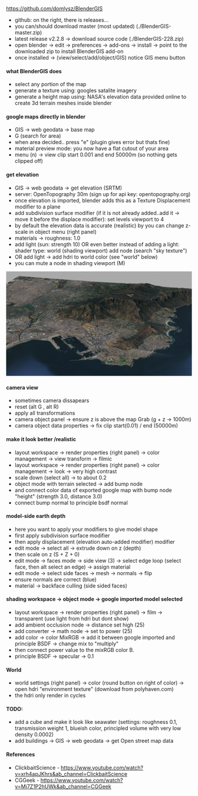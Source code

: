 
https://github.com/domlysz/BlenderGIS  

- github: on the right, there is releases...
- you can/should download master (most updated) (./BlenderGIS-master.zip)
- latest release v2.2.8 -> download source code (./BlenderGIS-228.zip)
- open blender -> edit -> preferences -> add-ons -> install -> point to the downloaded zip to install BlenderGIS add-on
- once installed -> (view/select/add/object/GIS) notice GIS menu button

#### what BlenderGIS does
- select any portion of the map
- generate a texture using: googles satalite imagery 
- generate a height map using: NASA's elevation data provided online to create 3d terrain meshes inside blender
 
#### google maps directly in blender
- GIS -> web geodata -> base map
- G (search for area)
- when area decided.. press "e" (plugin gives error but thats fine)
- material preview mode: you now have a flat cutout of your area
- menu (n) -> view clip start 0.001 and end 50000m (so nothing gets clipped off)

#### get elevation
- GIS -> web geodata -> get elevation (SRTM)
- server: OpenTopography 30m (sign up for api key: opentopography.org)
- once elevation is imported, blender adds this as a Texture Displacement modifier to a plane
- add subdivision surface modifier (if it is not already added..add it -> move it before the displace modifier): set levels viewport to 4 
- by default the elevation data is accurate (realistic) by you can change z-scale in object menu (right panel)
- materials -> roughness: 1.0
- add light (sun: strength 10) OR even better instead of adding a light: shader type: world (shading viewport) add node (search "sky texture")
- OR add light -> add hdri to world color (see "world" below)
- you can mute a node in shading viewport (M)

![GIS-CapeTown-render](./GIS-cape-town-render.png)

#### camera view
- sometimes camera dissapears
- reset (alt G , alt R) 
- apply all transformations
- camera object panel -> ensure z is above the map Grab (g + z -> 1000m)
- camera  object data properties -> fix  clip start(0.01) / end (50000m)

#### make it look better /realistic
- layout workspace -> render properties (right panel) -> color management -> view transform -> filmic
- layout workspace -> render properties (right panel) -> color management -> look -> very high contrast
- scale down (select all) -> to about 0.2
- object mode with terrain selected -> add bump node 
- and connect color data of exported google map with bump node "height" (strength 3.0, distance 3.0)
- connect bump normal to principle bsdf normal

#### model-side earth depth
- here you want to apply your modifiers to give model shape 
- first apply subdivision surface modifier
- then apply displacement (elevation auto-added modifier) modifier
- edit mode -> select all -> extrude down on z (depth)
- then scale on z (S + Z + 0)
- edit mode -> faces mode -> side view (3) -> select edge loop (select face, then alt select an edge) -> assign material
- edit mode -> select side faces -> mesh -> normals -> flip
- ensure normals are correct (blue) 
- material -> backface culling (side sided faces)

#### shading workspace -> object mode -> google imported model selected
- layout workspace -> render properties (right panel) -> film -> transparent (use light from hdri but dont show)
- add ambient occlusion node -> distance set high (25)
- add converter -> math node -> set to power (25)
- add color -> color MixRGB -> add it between google imported and principle BSDF -> change mix to "multiply"
- then connect power value to the mixRGB color B.
- principle BSDF -> specular -> 0.1

#### World
- world settings (right panel) -> color (round button on right of color) -> open hdri "environment texture" (download from polyhaven.com)
- the hdri only render in cycles

#### TODO:
- add a cube and make it look like seawater (settings: roughness 0.1, transmission weight 1, blueish color, principled volume with very low density 0.0002)
- add buildings -> GIS -> web geodata -> get Open street map data

#### References
- ClickbaitScience - https://www.youtube.com/watch?v=xrh4apJKhrs&ab_channel=ClickbaitScience
- CGGeek - https://www.youtube.com/watch?v=Mj7Z1P2hUWk&ab_channel=CGGeek
